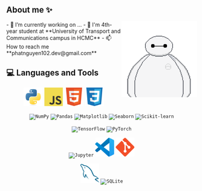 ## About me ✨
<img width="200" src="/assets/hello.gif" align="right"/>
- 🔭 I’m currently working on ...
- 🌱 I'm 4th-year student at **University of Transport and Communications campus in HCMC**
- 📫 How to reach me **phatnguyen102.dev@gmail.com**

<summary><h2>💻 Languages and Tools</h2></summary>

<div align="center">

<!-- 👨‍💻 Programming Languages -->
<code><img width="50" src="https://raw.githubusercontent.com/devicons/devicon/master/icons/python/python-original.svg" alt="Python" title="Python"/></code>
<code><img width="50" src="https://raw.githubusercontent.com/devicons/devicon/master/icons/javascript/javascript-original.svg" alt="JavaScript" title="JavaScript"/></code>
<code><img width="50" src="https://raw.githubusercontent.com/devicons/devicon/master/icons/html5/html5-original.svg" alt="HTML" title="HTML"/></code>
<code><img width="50" src="https://raw.githubusercontent.com/devicons/devicon/master/icons/css3/css3-original.svg" alt="CSS" title="CSS"/></code>

<!-- 📊 Data & AI Libraries -->
<code><img width="50" src="https://raw.githubusercontent.com/marwin1991/profile-technology-icons/main/icons/numpy.png" alt="NumPy" title="NumPy"/></code>
<code><img width="50" src="https://raw.githubusercontent.com/marwin1991/profile-technology-icons/main/icons/pandas.png" alt="Pandas" title="Pandas"/></code>
<code><img width="50" src="https://raw.githubusercontent.com/marwin1991/profile-technology-icons/main/icons/matplotlib.png" alt="Matplotlib" title="Matplotlib"/></code>
<code><img width="50" src="https://raw.githubusercontent.com/marwin1991/profile-technology-icons/main/icons/seaborn.png" alt="Seaborn" title="Seaborn"/></code>
<code><img width="50" src="https://raw.githubusercontent.com/marwin1991/profile-technology-icons/main/icons/scikit_learn.png" alt="Scikit-learn" title="Scikit-learn"/></code>

<!-- 🤖 Machine Learning / DL -->
<code><img width="50" src="https://raw.githubusercontent.com/marwin1991/profile-technology-icons/main/icons/tensorflow.png" alt="TensorFlow" title="TensorFlow"/></code>
<code><img width="50" src="https://raw.githubusercontent.com/marwin1991/profile-technology-icons/main/icons/pytorch.png" alt="PyTorch" title="PyTorch"/></code>

<!-- 🧪 Tools & Workflow -->
<code><img width="50" src="https://raw.githubusercontent.com/marwin1991/profile-technology-icons/main/icons/jupyter.png" alt="Jupyter" title="Jupyter Notebook"/></code>
<code><img width="50" src="https://raw.githubusercontent.com/devicons/devicon/master/icons/vscode/vscode-original.svg" alt="VSCode" title="VSCode"/></code>
<code><img width="50" src="https://raw.githubusercontent.com/devicons/devicon/master/icons/git/git-original.svg" alt="Git" title="Git"/></code>

<!-- 🛢️ Database -->
<code><img width="50" src="https://raw.githubusercontent.com/devicons/devicon/master/icons/mysql/mysql-original.svg" alt="MySQL" title="MySQL"/></code>
<code><img width="50" src="https://raw.githubusercontent.com/marwin1991/profile-technology-icons/main/icons/sqlite.png" alt="SQLite" title="SQLite"/></code>

</div>
